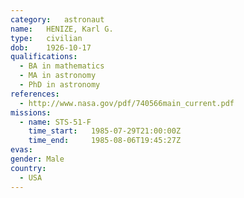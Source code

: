```yaml
---
category:	astronaut
name:	HENIZE, Karl G.
type:	civilian
dob:	1926-10-17
qualifications:
  - BA in mathematics
  - MA in astronomy
  - PhD in astronomy
references:
  - http://www.nasa.gov/pdf/740566main_current.pdf
missions:
  - name: STS-51-F
    time_start:   1985-07-29T21:00:00Z
    time_end:     1985-08-06T19:45:27Z
evas:
gender:	Male
country:
  - USA
---
```

